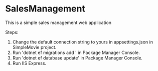 # SalesManagement

This is a simple sales management web application

Steps:

1. Change the default connection string to yours in appsettings.json in SimpleMovie project.
2. Run 'dotnet ef migrations add <name>' in Package Manager Console.
3. Run 'dotnet ef database update' in Package Manager Console.
4. Run IIS Express.

